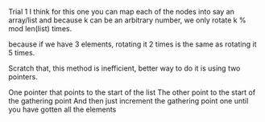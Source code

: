 Trial 1
I think for this one you can map each of the nodes into say an array/list
and because k can be an arbitrary number, we only rotate k % mod len(list) times.

because if we have 3 elements, rotating it 2 times is the same as rotating it 5 times. 

Scratch that, this method is inefficient, better way to do it is using two pointers.

One pointer that points to the start of the list
The other point to the start of the gathering point
And then just increment the gathering point one until you have gotten all the elements 